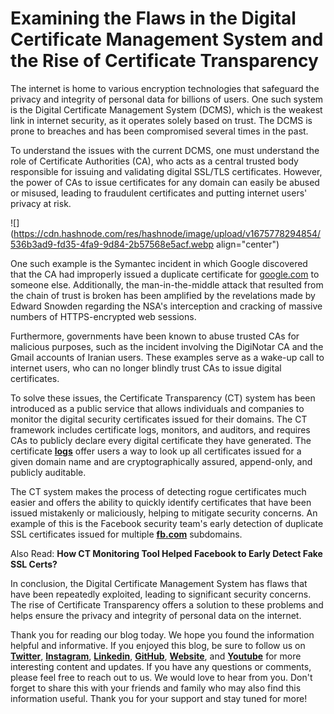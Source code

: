 # Examining the Flaws in the Digital Certificate Management System and the Rise of Certificate Transparency

The internet is home to various encryption technologies that safeguard the privacy and integrity of personal data for billions of users. One such system is the Digital Certificate Management System (DCMS), which is the weakest link in internet security, as it operates solely based on trust. The DCMS is prone to breaches and has been compromised several times in the past.

To understand the issues with the current DCMS, one must understand the role of Certificate Authorities (CA), who acts as a central trusted body responsible for issuing and validating digital SSL/TLS certificates. However, the power of CAs to issue certificates for any domain can easily be abused or misused, leading to fraudulent certificates and putting internet users' privacy at risk.

![](https://cdn.hashnode.com/res/hashnode/image/upload/v1675778294854/536b3ad9-fd35-4fa9-9d84-2b57568e5acf.webp align="center")

One such example is the Symantec incident in which Google discovered that the CA had improperly issued a duplicate certificate for [google.com](http://google.com) to someone else. Additionally, the man-in-the-middle attack that resulted from the chain of trust is broken has been amplified by the revelations made by Edward Snowden regarding the NSA's interception and cracking of massive numbers of HTTPS-encrypted web sessions.

Furthermore, governments have been known to abuse trusted CAs for malicious purposes, such as the incident involving the DigiNotar CA and the Gmail accounts of Iranian users. These examples serve as a wake-up call to internet users, who can no longer blindly trust CAs to issue digital certificates.

To solve these issues, the Certificate Transparency (CT) system has been introduced as a public service that allows individuals and companies to monitor the digital security certificates issued for their domains. The CT framework includes certificate logs, monitors, and auditors, and requires CAs to publicly declare every digital certificate they have generated. The certificate [**logs**](https://github.com/google/certificate-transparency-community-site/blob/master/docs/google/known-logs.md) offer users a way to look up all certificates issued for a given domain name and are cryptographically assured, append-only, and publicly auditable.

The CT system makes the process of detecting rogue certificates much easier and offers the ability to quickly identify certificates that have been issued mistakenly or maliciously, helping to mitigate security concerns. An example of this is the Facebook security team's early detection of duplicate SSL certificates issued for multiple [**fb.com**](https://www.facebook.com/) subdomains.

Also Read: **How CT Monitoring Tool Helped Facebook to Early Detect Fake SSL Certs?**

In conclusion, the Digital Certificate Management System has flaws that have been repeatedly exploited, leading to significant security concerns. The rise of Certificate Transparency offers a solution to these problems and helps ensure the privacy and integrity of personal data on the internet.

Thank you for reading our blog today. We hope you found the information helpful and informative. If you enjoyed this blog, be sure to follow us on [**Twitter**](https://twitter.com/areyysharma), [**Instagram**](https://www.instagram.com/official_cyber_hub/), [**Linkedin**](https://www.linkedin.com/in/technical-human/), [**GitHub**](https://github.com/pushkarsharma23), [**Website**](https://officialcyberhub.wixsite.com/cyberhub), and [**Youtube**](https://www.youtube.com/@OfficialCyberHub) for more interesting content and updates. If you have any questions or comments, please feel free to reach out to us. We would love to hear from you. Don't forget to share this with your friends and family who may also find this information useful. Thank you for your support and stay tuned for more!